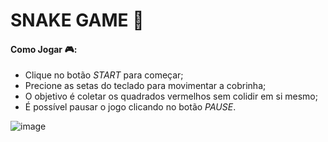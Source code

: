 # SNAKE GAME :snake:

#### Como Jogar :video_game::
- Clique no botão *START* para começar;
- Precione as setas do teclado para movimentar a cobrinha;
- O objetivo é coletar os quadrados vermelhos sem colidir em si mesmo;
- É possível pausar o jogo clicando no botão *PAUSE*.


![image](https://user-images.githubusercontent.com/74747560/134687546-c272924f-55cc-4927-a78d-36d2d9e7dc14.png)
